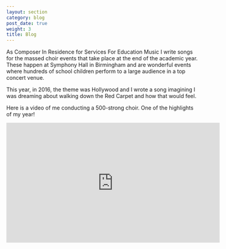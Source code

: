 ```yaml
---
layout: section
category: blog
post_date: true
weight: 3
title: Blog
---
```


As Composer In Residence for Services For Education Music I write songs for the massed choir events that take place at the end of the academic year. These happen at Symphony Hall in Birmingham and are wonderful events where hundreds of school children perform to a large audience in a top concert venue. 

This year, in 2016, the theme was Hollywood and I wrote a song imagining I was dreaming about walking down the Red Carpet and how that would feel.

Here is a video of me conducting a 500-strong choir. One of the highlights of my year!

<iframe width="560" height="315" src="https://www.youtube.com/embed/jwaQOsadLRY" frameborder="0" allowfullscreen></iframe>